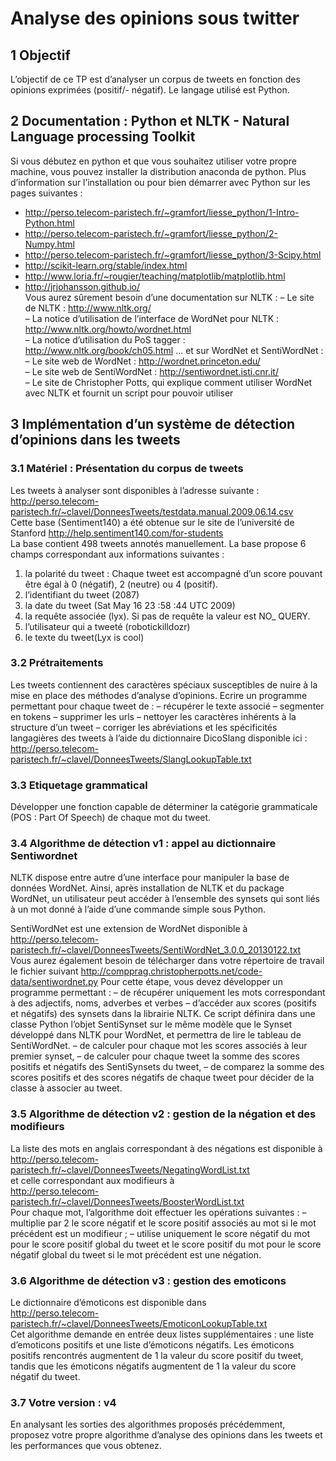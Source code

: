 # Analyse des opinions sous twitter
## 1 Objectif  

L’objectif de ce TP est d’analyser un corpus de tweets en fonction des opinions exprimées (positif/-
négatif). Le langage utilisé est Python.

## 2 Documentation : Python et NLTK - Natural Language processing Toolkit  

Si vous débutez en python et que vous souhaitez utiliser votre propre machine, vous pouvez installer
la distribution anaconda de python. Plus d’information sur l’installation ou pour bien démarrer avec
Python sur les pages suivantes :
- http://perso.telecom-paristech.fr/~gramfort/liesse_python/1-Intro-Python.html  
- http://perso.telecom-paristech.fr/~gramfort/liesse_python/2-Numpy.html  
- http://perso.telecom-paristech.fr/~gramfort/liesse_python/3-Scipy.html  
- http://scikit-learn.org/stable/index.html  
- http://www.loria.fr/~rougier/teaching/matplotlib/matplotlib.html  
- http://jrjohansson.github.io/  
Vous aurez sûrement besoin d’une documentation sur NLTK :
– Le site de NLTK : http://www.nltk.org/  
– La notice d’utilisation de l’interface de WordNet pour NLTK : http://www.nltk.org/howto/wordnet.html  
– La notice d’utilisation du PoS tagger : http://www.nltk.org/book/ch05.html
... et sur WordNet et SentiWordNet :  
– Le site web de WordNet : http://wordnet.princeton.edu/  
– Le site web de SentiWordNet : http://sentiwordnet.isti.cnr.it/  
– Le site de Christopher Potts, qui explique comment utiliser WordNet avec NLTK et fournit un script pour pouvoir utiliser

## 3 Implémentation d’un système de détection d’opinions dans les tweets  

### 3.1 Matériel : Présentation du corpus de tweets  

Les tweets à analyser sont disponibles à l’adresse suivante :
http://perso.telecom-paristech.fr/~clavel/DonneesTweets/testdata.manual.2009.06.14.csv  
Cette base (Sentiment140) a été obtenue sur le site de l’université de Stanford http://help.sentiment140.com/for-students  
La base contient 498 tweets annotés manuellement. La base propose 6 champs correspondant aux informations suivantes :

1. la polarité du tweet : Chaque tweet est accompagné d’un score pouvant être égal à 0 (négatif), 2
(neutre) ou 4 (positif).
2. l’identifiant du tweet (2087)
3. la date du tweet (Sat May 16 23 :58 :44 UTC 2009)
4. la requête associée (lyx). Si pas de requête la valeur est NO_ QUERY.
5. l’utilisateur qui a tweeté (robotickilldozr)
6. le texte du tweet(Lyx is cool)

### 3.2 Prétraitements
Les tweets contiennent des caractères spéciaux susceptibles de nuire à la mise en place des méthodes
d’analyse d’opinions. Ecrire un programme permettant pour chaque tweet de :
– récupérer le texte associé
– segmenter en tokens
– supprimer les urls
– nettoyer les caractères inhérents à la structure d’un tweet
– corriger les abréviations et les spécificités langagières des tweets à l’aide du dictionnaire
DicoSlang disponible ici :
http://perso.telecom-paristech.fr/~clavel/DonneesTweets/SlangLookupTable.txt  

### 3.3 Etiquetage grammatical
Développer une fonction capable de déterminer la catégorie grammaticale (POS : Part Of Speech) de
chaque mot du tweet.

### 3.4 Algorithme de détection v1 : appel au dictionnaire Sentiwordnet
NLTK dispose entre autre d’une interface pour manipuler la base de données WordNet. Ainsi, après
installation de NLTK et du package WordNet, un utilisateur peut accéder à l’ensemble des synsets qui
sont liés à un mot donné à l’aide d’une commande simple sous Python.

SentiWordNet est une extension de WordNet disponible à  
http://perso.telecom-paristech.fr/~clavel/DonneesTweets/SentiWordNet_3.0.0_20130122.txt  
Vous aurez également besoin de télécharger dans votre répertoire de travail le fichier suivant
http://compprag.christopherpotts.net/code-data/sentiwordnet.py
Pour cette étape, vous devez développer un programme permettant :
– de récupérer uniquement les mots correspondant à des adjectifs, noms, adverbes et verbes
– d’accéder aux scores (positifs et négatifs) des synsets dans la librairie NLTK. Ce script définira dans
une classe Python l’objet SentiSynset sur le même modèle que le Synset développé dans NLTK pour
WordNet, et permettra de lire le tableau de SentiWordNet.
– de calculer pour chaque mot les scores associés à leur premier synset,
– de calculer pour chaque tweet la somme des scores positifs et négatifs des SentiSynsets du tweet,
– de comparez la somme des scores positifs et des scores négatifs de chaque tweet pour décider de la
classe à associer au tweet.

### 3.5 Algorithme de détection v2 : gestion de la négation et des modifieurs
La liste des mots en anglais correspondant à des négations est disponible à http://perso.telecom-paristech.fr/~clavel/DonneesTweets/NegatingWordList.txt  
et celle correspondant aux modifieurs à  
http://perso.telecom-paristech.fr/~clavel/DonneesTweets/BoosterWordList.txt  
Pour chaque mot, l’algorithme doit effectuer les opérations suivantes :
– multiplie par 2 le score négatif et le score positif associés au mot si le mot précédent est un modifieur ;
– utilise uniquement le score négatif du mot pour le score positif global du tweet et le score positif
du mot pour le score négatif global du tweet si le mot précédent est une négation.

### 3.6 Algorithme de détection v3 : gestion des emoticons
Le dictionnaire d’émoticons est disponible dans  
http://perso.telecom-paristech.fr/~clavel/DonneesTweets/EmoticonLookupTable.txt  
Cet algorithme demande en entrée deux listes supplémentaires
: une liste d’emoticons positifs et une liste d’émoticons négatifs. Les émoticons positifs rencontrés
augmentent de 1 la valeur du score positif du tweet, tandis que les émoticons négatifs augmentent de 1
la valeur du score négatif du tweet.

### 3.7 Votre version : v4
En analysant les sorties des algorithmes proposés précédemment, proposez votre propre algorithme
d’analyse des opinions dans les tweets et les performances que vous obtenez.